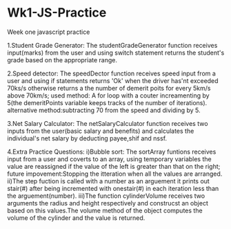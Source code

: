 # Wk1-JS-Practice
Week one javascript practice

1.Student Grade Generator:
  The studentGradeGenerator function receives input(marks) from the user and using switch 
  statement returns the student's grade based on the appropriate range.

2.Speed detector:
  The speedDector function receives speed input from a user and using if statements returns 'Ok'
  when the driver has'nt exceeded 70ks/s otherwise returns a the number of demerit poits for every 
  5km/s above 70km/s;
    used method: A for loop with a couter increamenting by 5(the demeritPoints variable keeps tracks of the number        of iterations).
     alternative method:subtracting 70 from the speed and dividing by 5.

3.Net Salary Calculator:
  The netSalaryCalculator function receives two inputs from the user(basic salary and benefits) and calculates the
  individual's net salary by deducting payee,shif and nssf.

4.Extra Practice Questions:
  i)Bubble sort:
    The sortArray funtions receives input from a user and coverts to an array,
    using temporary variables the value are reassigned if  the value of the left is greater than that on the right;
      future impovement:Stopping the itteration when all the values are arranged.
  ii)The step fuction is called with a number as an arguement it prints out stair(#) after being incremented with 
      onestair(#) in each iteration less than the arguement(number).
  iii)The function cylinderVolume receives two arguments the radius and height respectively and construcst an object 
       based on this values.The volume method of the object computes the volume of the cylinder and the value is 
       returned.
